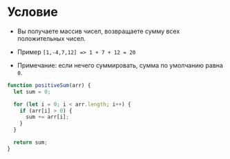 # Условие

- Вы получаете массив чисел, возвращаете сумму всех положительных чисел.

- Пример `[1,-4,7,12] => 1 + 7 + 12 = 20`

- Примечание: если нечего суммировать, сумма по умолчанию равна `0`.

```js
function positiveSum(arr) {
  let sum = 0;

  for (let i = 0; i < arr.length; i++) {
    if (arr[i] > 0) {
      sum += arr[i];
    }
  }

  return sum;
}
```
